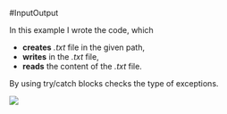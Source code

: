 #InputOutput

In this example I wrote the code, which 
- **creates** *.txt* file in the given path,
- **writes** in the *.txt* file,
- **reads** the content of the *.txt* file.

By using try/catch blocks checks the type of exceptions.

<img src="https://cloud.githubusercontent.com/assets/24455176/22146953/f8759eb6-df1f-11e6-9378-219fe569fc10.gif" align="left"  />
